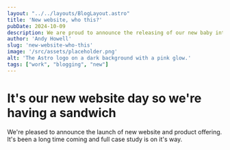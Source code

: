 ```yaml
---
layout: "../../layouts/BlogLayout.astro"
title: 'New website, who this?'
pubDate: 2024-10-09
description: We are proud to announce the releasing of our new baby into the wild. Take a look at our new website.
author: 'Andy Howell'
slug: 'new-website-who-this'
image: '/src/assets/placeholder.png'
alt: 'The Astro logo on a dark background with a pink glow.'
tags: ["work", "blogging", "new"]
---
```


# It's our new website day so we're having a sandwich

We're pleased to announce the launch of new website and product offering. It's been a long time coming and full case study is on it's way. 